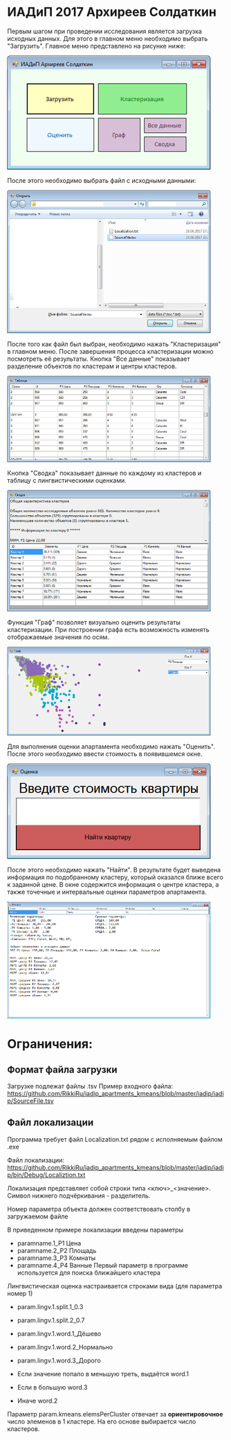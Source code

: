 # ИАДиП 2017 Архиреев Солдаткин
Первым шагом при проведении исследования является загрузка исходных данных. Для этого в главном меню необходимо выбрать "Загрузить". Главное меню представлено на рисунке ниже:

![Image mainmenu](screenshots/mainmenu.png)

После этого необходимо выбрать файл с исходными данными:

![Image load](screenshots/load.png)

После того как файл был выбран, необходимо нажать "Кластеризация" в главном меню. После завершения процесса кластеризации можно посмотреть её результаты. Кнопка "Все данные" показывает разделение объектов по кластерам и центры кластеров.

![Image tableAll](screenshots/tableAll.png)

Кнопка "Сводка" показывает данные по каждому из кластеров и таблицу с лингвистическими оценками.

![Image summary](screenshots/summary.png)

Функция "Граф" позволяет визуально оценить результаты кластеризации. При построении графа есть возможность изменять отображаемые значения по осям.

![Image graph](screenshots/graph.png)

Для выполнения оценки апартамента необходимо нажать "Оценить". После этого необходимо ввести стоимость в появившемся окне.

![Image enter](screenshots/enter.png)

После этого необходимо нажать "Найти". В результате будет выведена информация по подобранному кластеру, который оказался ближе всего к заданной цене. В окне содержится информация о центре кластера, а также точечные и интервальные оценки параметров апартамента.

![Image result](screenshots/result.png)

# Ограничения:
## Формат файла загрузки
Загрузке подлежат файлы .tsv
Пример входного файла: https://github.com/RikkiRu/iadip_apartments_kmeans/blob/master/iadip/iadip/SourceFile.tsv
## Файл локализации
Программа требует файл Localization.txt рядом с исполняемым файлом .exe

Файл локализации: https://github.com/RikkiRu/iadip_apartments_kmeans/blob/master/iadip/iadip/bin/Debug/Localiztion.txt

Локализация представляет собой строки типа <ключ>_<значение>. Символ нижнего подчёркивания - разделитель.

Номер параметра объекта должен соответствовать столбу в загружаемом файле

В приведенном примере локализации введены параметры
* paramname.1_P1 Цена
* paramname.2_P2 Площадь
* paramname.3_P3 Комнаты
* paramname.4_P4 Ванные
Первый параметр в программе используется для поиска ближайшего кластера

Лингвистическая оценка настраивается строками вида (для параметра номер 1)
* param.lingv.1.split.1_0.3
* param.lingv.1.split.2_0.7
* param.lingv.1.word.1_Дёшево
* param.lingv.1.word.2_Нормально
* param.lingv.1.word.3_Дорого

* Если значение попало в меньшую треть, выдаётся word.1
* Если в большую word.3
* Иначе word.2

Параметр param.kmeans.elemsPerCluster отвечает за **ориентировочное** число элеменов в 1 кластере. На его основе выбирается число кластеров.
